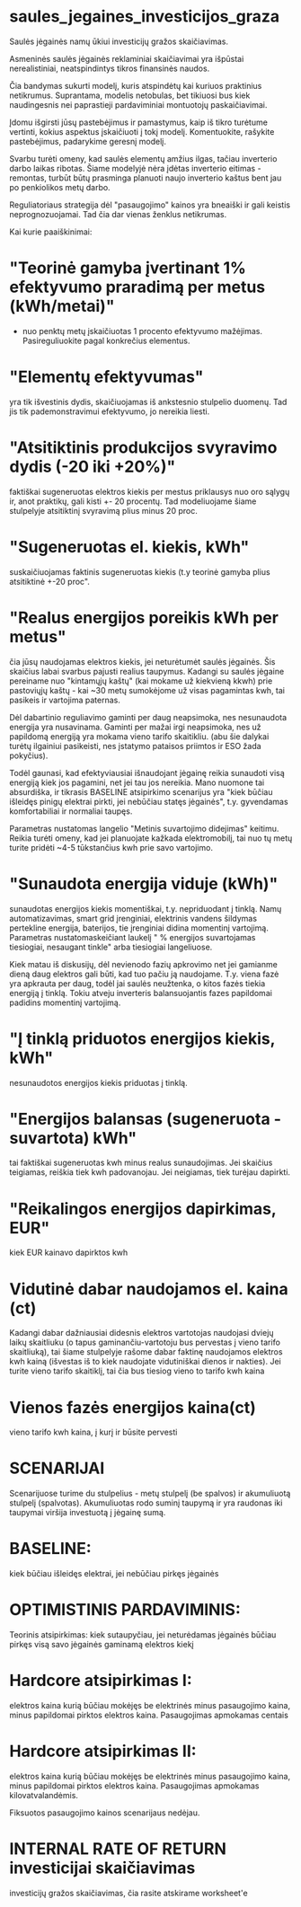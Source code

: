 # saules_jegaines_investicijos_graza
Saulės jėgainės namų ūkiui investicijų gražos skaičiavimas.

Asmeninės saulės jėgainės reklaminiai skaičiavimai yra išpūstai nerealistiniai, neatspindintys tikros finansinės naudos.

Čia bandymas sukurti modelį, kuris atspindėtų kai kuriuos praktinius netikrumus. Suprantama, modelis netobulas, bet tikiuosi bus kiek naudingesnis nei paprastieji pardaviminiai montuotojų paskaičiavimai.

Įdomu išgirsti jūsų pastebėjimus ir pamastymus, kaip iš tikro turėtume vertinti, kokius aspektus įskaičiuoti į tokį modelį. Komentuokite, rašykite pastebėjimus, padarykime geresnį modelį.

Svarbu turėti omeny, kad saulės elementų amžius ilgas, tačiau inverterio darbo laikas ribotas. Šiame modelyjė nėra įdėtas inverterio eitimas - remontas, turbūt būtų prasminga planuoti naujo inverterio kaštus bent jau po penkiolikos metų darbo.

Reguliatoriaus strategija dėl "pasaugojimo" kainos yra bneaiški ir gali keistis neprognozuojamai. Tad čia dar vienas ženklus netikrumas.


Kai kurie paaiškinimai:

# "Teorinė gamyba įvertinant 1% efektyvumo praradimą per metus (kWh/metai)"
- nuo penktų metų įskaičiuotas 1 procento efektyvumo mažėjimas. Pasireguliuokite pagal konkrečius elementus.

# "Elementų efektyvumas" 
yra tik išvestinis dydis, skaičiuojamas iš ankstesnio stulpelio duomenų. Tad jis tik pademonstravimui efektyvumo, jo nereikia liesti.

# "Atsitiktinis produkcijos svyravimo dydis (-20 iki +20%)"
faktiškai sugeneruotas elektros kiekis per mestus priklausys nuo oro sąlygų ir, anot praktikų, gali kisti +- 20 procentų. Tad modeliuojame šiame stulpelyje atsitiktinį svyravimą plius minus 20 proc.

# "Sugeneruotas el. kiekis, kWh" 
suskaičiuojamas faktinis sugeneruotas kiekis (t.y teorinė gamyba plius atsitiktinė +-20 proc".

# "Realus energijos poreikis kWh per metus"
čia jūsų naudojamas elektros kiekis, jei neturėtumėt saulės jėgainės. Šis skaičius labai svarbus pajusti realius taupymus. Kadangi su saulės jėgaine pereiname nuo "kintamųjų kaštų" (kai mokame už kiekvieną kkwh) prie pastoviųjų kaštų - kai ~30 metų sumokėjome už visas pagamintas kwh, tai pasikeis ir vartojima paternas. 

Dėl dabartinio reguliavimo gaminti per daug neapsimoka, nes nesunaudota energija yra nusavinama. Gaminti per mažai irgi neapsimoka, nes už papildomą energiją yra mokama vieno tarifo skaitikliu. (abu šie dalykai turėtų ilgainiui pasikeisti, nes įstatymo pataisos priimtos ir ESO žada pokyčius).

Todėl gaunasi, kad efektyviausiai išnaudojant jėgainę reikia sunaudoti visą energiją kiek jos pagamini, net jei tau jos nereikia. Mano nuomone tai absurdiška, ir tikrasis BASELINE atsipirkimo scenarijus yra "kiek būčiau išleidęs pinigų elektrai pirkti, jei nebūčiau statęs jėgainės", t.y. gyvendamas komfortabiliai ir normaliai taupęs.

Parametras nustatomas langelio "Metinis suvartojimo didejimas" keitimu. Reikia turėti omeny, kad jei planuojate kažkada elektromobilį, tai nuo tų metų turite pridėti ~4-5 tūkstančius kwh prie savo vartojimo.


# "Sunaudota energija viduje (kWh)"
sunaudotas energijos kiekis momentiškai, t.y. nepriduodant į tinklą. Namų automatizavimas, smart grid įrenginiai, elektrinis vandens šildymas pertekline energija, baterijos, tie įrenginiai didina momentinį vartojimą.  Parametras nustatomaskeičiant laukelį " % energijos suvartojamas tiesiogiai, nesaugant tinkle" arba tiesiogiai langeliuose.

Kiek matau iš diskusijų, dėl nevienodo fazių apkrovimo net jei gamianme dieną daug elektros gali būti, kad tuo pačiu ją naudojame. T.y. viena fazė yra apkrauta per daug, todėl jai saulės neužtenka, o kitos fazės tiekia energiją į tinklą. Tokiu atveju inverteris balansuojantis fazes papildomai padidins momentinį vartojimą.

# "Į tinklą priduotos energijos kiekis, kWh"
nesunaudotos energijos kiekis priduotas į tinklą.

# "Energijos balansas (sugeneruota - suvartota) kWh" 
tai faktiškai sugeneruotas kwh minus realus sunaudojimas. Jei skaičius teigiamas, reiškia tiek kwh padovanojau. Jei neigiamas, tiek turėjau dapirkti.

# "Reikalingos energijos dapirkimas, EUR"
kiek EUR kainavo dapirktos kwh

# Vidutinė dabar naudojamos el. kaina (ct)
Kadangi dabar dažniausiai didesnis elektros vartotojas naudojasi dviejų laikų skaitliuku (o tapus gaminančiu-vartotoju bus pervestas į vieno tarifo skaitliuką), tai šiame stulpelyje rašome dabar faktinę naudojamos elektros kwh kainą (išvestas iš to kiek naudojate vidutiniškai dienos ir nakties). Jei turite vieno tarifo skaitiklį, tai čia bus tiesiog vieno to tarifo kwh kaina

# Vienos fazės energijos kaina(ct)
vieno tarifo kwh kaina, į kurį ir būsite pervesti

# SCENARIJAI
Scenarijuose turime du stulpelius - metų stulpelį (be spalvos) ir akumuliuotą stulpelį (spalvotas). Akumuliuotas rodo suminį taupymą ir yra raudonas iki taupymai viršija investuotą į jėgainę sumą.


# BASELINE: 
kiek būčiau išleidęs elektrai, jei nebūčiau pirkęs jėgainės

# OPTIMISTINIS PARDAVIMINIS: 
Teorinis atsipirkimas: kiek sutaupyčiau, jei neturėdamas jėgainės būčiau pirkęs visą savo jėgainės gaminamą elektros kiekį	

# Hardcore atsipirkimas I: 
elektros kaina kurią būčiau mokėjęs be elektrinės minus pasaugojimo kaina, minus papildomai pirktos  elektros kaina. Pasaugojimas apmokamas centais

# Hardcore atsipirkimas II: 
elektros kaina kurią būčiau mokėjęs be elektrinės minus pasaugojimo kaina, minus papildomai pirktos  elektros kaina. Pasaugojimas apmokamas kilovatvalandėmis.


Fiksuotos pasaugojimo kainos scenarijaus nedėjau.


# INTERNAL RATE OF RETURN investicijai skaičiavimas
investicijų gražos skaičiavimas, čia rasite atskirame worksheet'e







